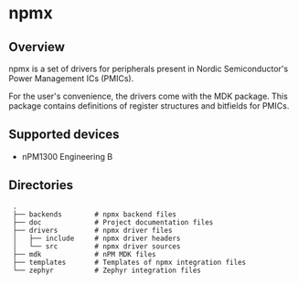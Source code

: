# npmx
## Overview
npmx is a set of drivers for peripherals present in Nordic Semiconductor's Power Management ICs (PMICs).

For the user's convenience, the drivers come with the MDK package. This package contains definitions of register structures and bitfields for PMICs.

## Supported devices

* nPM1300 Engineering B

## Directories
```
 .
 ├── backends        # npmx backend files
 ├── doc             # Project documentation files
 ├── drivers         # npmx driver files
 │   ├── include     # npmx driver headers
 │   └── src         # npmx driver sources
 ├── mdk             # nPM MDK files
 ├── templates       # Templates of npmx integration files
 └── zephyr          # Zephyr integration files
```
